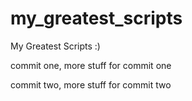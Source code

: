 # my_greatest_scripts
My Greatest Scripts :)

commit one, more stuff for commit one

commit two, more stuff for commit two
